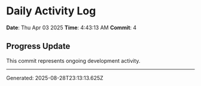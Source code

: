 # Daily Activity Log

**Date**: Thu Apr 03 2025
**Time**: 4:43:13 AM
**Commit**: 4

## Progress Update

This commit represents ongoing development activity.

---
Generated: 2025-08-28T23:13:13.625Z
